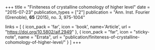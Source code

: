 +++
title = "Finiteness of crystalline cohomology of higher level"
date = "2015-07-23"
publication_types = ["2"]
publication = "Ann. Inst. Fourier (Grenoble), **65** (2015), no. 3, 975-1004"

links = [ { icon_pack = 'far', icon = 'book', name='Article', url = "https://doi.org/10.5802/aif.2949" }, { icon_pack = "far", icon = "sticky-note", name = "Errata", url = "publication/finiteness-of-crystalline-cohomology-of-higher-level/" } ]
+++
